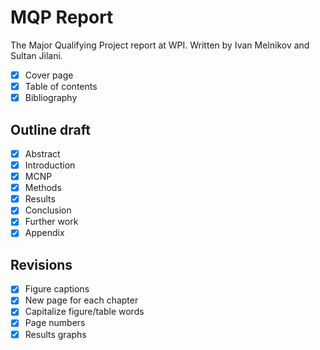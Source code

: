 # MQP Report
The Major Qualifying Project report at WPI. Written by Ivan Melnikov and Sultan Jilani.

- [x] Cover page  
- [x] Table of contents  
- [x] Bibliography  

## Outline draft

- [x] Abstract  
- [x] Introduction  
- [x] MCNP  
- [x] Methods  
- [x] Results  
- [x] Conclusion  
- [x] Further work  
- [x] Appendix  

## Revisions

- [x] Figure captions  
- [x] New page for each chapter  
- [x] Capitalize figure/table words  
- [x] Page numbers  
- [x] Results graphs

